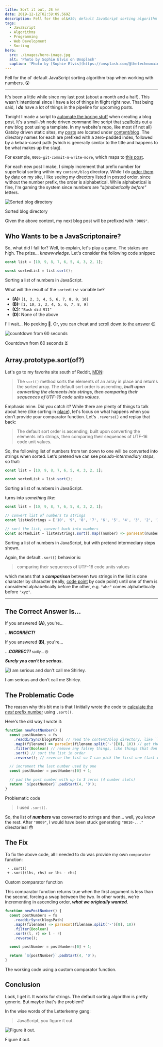 ```yaml
---
title: Sort it out, JS 😒
date: 2019-12-12T02:59:09.569Z
description: Fell for the ol&#39; default JavaScript sorting algorithm trap when working with numbers. 😲
tags:
  - JavaScript
  - Algorithms
  - Programming
  - Web Development
  - Sorting
hero:
  src: ./images/hero-image.jpg
  alt: 'Photo by Sophie Elvis on Unsplash'
  caption: 'Photo by [Sophie Elvis](https://unsplash.com/@thetechnomaid) on [Unsplash](https://unsplash.com/s/photos/sorting)'
---
```


Fell for the ol' default JavaScript sorting algorithm trap when working with numbers. 😲

---

It's been a little while since my last post (about a month and a half).
This wasn't intentional since I have a lot of things in flight right now.
That being said, I **_do_** have a lot of things in the pipeline for upcoming posts.

Tonight I made a script to [automate the boring stuff](https://automatetheboringstuff.com/) when creating a blog post.
It's a small-_ish_ node driven command line script that [scaffolds](https://github.com/dev-cprice/codyaprice.com/blob/3105787df9d879252b198a5e719817b20c6c2b64/scripts/new-post/index.js) out a new blog post using a template.
In my website's repo, like most (if not all) Gatsby driven static sites, my [posts](https://codyaprice.com/blog) are located under [content/blog](https://github.com/dev-cprice/codyaprice.com/tree/3105787df9d879252b198a5e719817b20c6c2b64/content/blog).
The directory names for each are prefixed with a zero-padded index, followed by a kebab-cased path (which is generally similar to the title and happens to be what makes up the slug).

For example, `0005-git-commit-m-write-more`, which maps to [this post](https://codyaprice.com/blog/git-commit-m-write-more).

For each new post I make, I simply increment that prefix number for superficial sorting within my `content/blog` directory.
While I do [order them by date](https://github.com/dev-cprice/codyaprice.com/blob/3105787df9d879252b198a5e719817b20c6c2b64/gatsby-node.js#L10) on my site, I like seeing my directory listed in posted order, since without the number prefix, the order is alphabetical.
While alphabetical is fine, I'm gaming the system since numbers are _"alphabetically before"_ letters.

![Sorted blog directory](https://d1jubymwibgxp.cloudfront.net/blog/0008-sort-it-out-js/images/sorted-dir.png)

<figcaption>
  Sorted blog directory
</figcaption>

Given the above context, my next blog post will be prefixed with `"0009"`.

## Who Wants to be a JavaScriptonaire?

So, what did I fall for?
Well, to explain, let's play a game.
The stakes are high.
The prize... _knawwwledge_.
Let's consider the following code snippet:

```js
const list = [10, 9, 8, 7, 6, 5, 4, 3, 2, 1];

const sortedList = list.sort();
```

<figcaption>
  Sorting a list of numbers in JavaScript.
</figcaption>

What will the result of the `sortedList` variable be?

- **(A):** `[1, 2, 3, 4, 5, 6, 7, 8, 9, 10]`
- **(B):** `[1, 10, 2, 3, 4, 5, 6, 7, 8, 9]`
- **(C):** `"Bush did 911"`
- **(D):** None of the above

I'll wait...
No peeking 🙈.
Or, you can cheat and [scroll down to the answer 😉](#the-correct-answer-is)

![countdown from 60 seconds](https://d1jubymwibgxp.cloudfront.net/blog/0008-sort-it-out-js/images/countdown.gif)

<figcaption>
  Countdown from 60 seconds ⏳
</figcaption>

## Array.prototype.sort(of?)

Let's go to my favorite site south of Reddit, [MDN](https://developer.mozilla.org/en-US/docs/Web/JavaScript/Reference/Global_Objects/Array/sort):

> The `sort()` method sorts the elements of an array in place and returns the sorted array. The default sort order is ascending, **_built upon converting the elements into strings, then comparing their sequences of UTF-16 code units values_**.

Emphasis mine.
Did you catch it?
While there are plenty of things to talk about here (like sorting in [place](https://twitter.com/_jayphelps/status/1196249744902967296)), let's focus on what happens when you don't provide your comparator function.
Let's `.reverse()` and replay that back:

> The default sort order is ascending, built upon converting the elements into strings, then comparing their sequences of UTF-16 code unit values.

So, the following list of numbers from ten down to one will be converted into strings when sorted.
Let's pretend we can see _pseudo-intermediary steps_, so that:

```js
const list = [10, 9, 8, 7, 6, 5, 4, 3, 2, 1];

const sortedList = list.sort();
```

<figcaption>
  Sorting a list of numbers in JavaScript.
</figcaption>

turns into _something like_:

```js
const list = [10, 9, 8, 7, 6, 5, 4, 3, 2, 1];

// convert list of numbers to strings
const listAsStrings = ['10', '9', '8', '7', '6', '5', '4', '3', '2', '1'];

// sort the list, convert back into numbers
const sortedList = listAsStrings.sort().map((number) => parseInt(number, 10));
```

<figcaption>
  Sorting a list of numbers in JavaScript, but with pretend intermediary steps shown.
</figcaption>

Again, the default `.sort()` behavior is:

> comparing their sequences of UTF-16 code units values

which means that a **_comparison_** between two strings in the list is done character by character (really, [code point](https://en.wikipedia.org/wiki/Code_point) by code point) until one of them is considered alphabetically before the other, e.g. `"abc"` comes alphabetically before `"xyz"`.

---

## The Correct Answer Is...

If you answered **(A)**, you're...

...**_INCORRECT!_**

If you answered **(B)**, you're...

...**_CORRECT!_** <small>sadly... 😢</small>

**_Surely you can't be serious._**

![I am serious and don't call me Shirley.](https://d1jubymwibgxp.cloudfront.net/blog/0008-sort-it-out-js/images/surely.gif)

<figcaption>
  I am serious and don't call me Shirley.
</figcaption>

## The Problematic Code

The reason why this bit me is that I initially wrote the code to [calculate the _next_ prefix number](https://github.com/dev-cprice/codyaprice.com/blob/3105787df9d879252b198a5e719817b20c6c2b64/scripts/new-post/new-post-number.js) using `.sort()`.

Here's the old way I wrote it:

```js
function newPostNumber() {
  const postNumbers = fs
    .readdirSync(blogsPath) // read the content/blog directory, like `ls`
    .map((filename) => parseInt(filename.split('-')[0], 10)) // get the prefix, as a number
    .filter(Boolean) // remove any falsey things, like things that don't match our pattern
    .sort() // sort the list in order
    .reverse(); // reverse the list so I can pick the first one (last number)

  // increment the last number used by one
  const postNumber = postNumbers[0] + 1;

  // pad the post number with up to 3 zeros (4 number slots)
  return `${postNumber}`.padStart(4, '0');
}
```

<figcaption>
  Problematic code
</figcaption>

> I used `.sort()`.

So, the list of **_numbers_** was converted to strings and then... well, you know the rest.
After `"0009"`, I would have been stuck generating `"0010-..."` directories! 😳

## The Fix

To fix the above code, all I needed to do was provide my own `comparator` function:

```diff
 - .sort()
 + .sort((lhs, rhs) => lhs - rhs)
```

<figcaption>
  Custom comparator function
</figcaption>

This comparator function returns true when the first argument is less than the second, forcing a swap between the two.
In other words, we're incrementing in ascending order, **_what we originally wanted_**.

```js
function newPostNumber() {
  const postNumbers = fs
    .readdirSync(blogsPath)
    .map((filename) => parseInt(filename.split('-')[0], 10))
    .filter(Boolean)
    .sort((l, r) => l - r)
    .reverse();

  const postNumber = postNumbers[0] + 1;

  return `${postNumber}`.padStart(4, '0');
}
```

<figcaption>
  The working code using a custom comparator function.
</figcaption>

## Conclusion

Look, I get it.
It works for strings.
The default sorting algorithm is pretty generic.
But maybe that's the problem?

In the wise words of the Letterkenny gang:

> JavaScript, you figure it out.

![Figure it out.](https://d1jubymwibgxp.cloudfront.net/blog/0008-sort-it-out-js/images/figure-it-out.gif)

<figcaption>
  Figure it out.
</figcaption>
